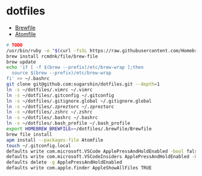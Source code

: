 # dotfiles

* [Brewfile](https://github.com/sugarshin/initial-setting-mac/blob/master/.brewfile/Brewfile)
* [Atomfile](https://github.com/sugarshin/initial-setting-mac/blob/master/Atomfile)

```sh
# TODO
/usr/bin/ruby -e "$(curl -fsSL https://raw.githubusercontent.com/Homebrew/install/master/install)"
brew install rcmdnk/file/brew-file
brew update
echo 'if [ -f $(brew --prefix)/etc/brew-wrap ];then
  source $(brew --prefix)/etc/brew-wrap
fi' >> ~/.bashrc
git clone git@github.com:sugarshin/dotfiles.git --depth=1
ln -s ~/dotfiles/.vimrc ~/.vimrc
ln -s ~/dotfiles/.gitconfig ~/.gitconfig
ln -s ~/dotfiles/.gitignore.global ~/.gitignore.global
ln -s ~/dotfiles/.zpreztorc ~/.zpreztorc
ln -s ~/dotfiles/.zshrc ~/.zshrc
ln -s ~/dotfiles/.bashrc ~/.bashrc
ln -s ~/dotfiles/.bash_profile ~/.bash_profile
export HOMEBREW_BREWFILE=~/dotfiles/.brewfile/Brewfile
brew file install
apm install --packages-file Atomfile
touch ~/.gitconfig.local
defaults write com.microsoft.VSCode ApplePressAndHoldEnabled -bool false         # For VS Code
defaults write com.microsoft.VSCodeInsiders ApplePressAndHoldEnabled -bool false # For VS Code Insider
defaults delete -g ApplePressAndHoldEnabled
defaults write com.apple.finder AppleShowAllFiles TRUE
```
